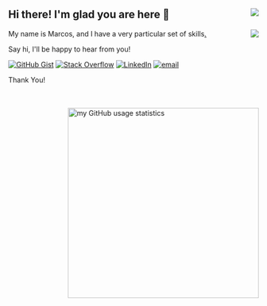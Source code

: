 ## Hi there! I'm glad you are here 👋 <img align="right" src="https://komarev.com/ghpvc/?username=marcmam2">

<img align="right" src="https://github-readme-stats.vercel.app/api/top-langs/?username=marcmam2&theme=dark&hide_langs_below=1"/>

My name is Marcos, and I have a very particular set of skills[.](https://c.tenor.com/DATBw-bd_ZoAAAAC/taken-set.gif)

Say hi, I'll be happy to hear from you!

[![GitHub Gist](https://img.shields.io/badge/github%20gist-%23121011?style=for-the-badge&logo=github&logoColor=white)](https://gist.github.com/marcmam2)
[![Stack Overflow](https://img.shields.io/badge/stack%20overflow-fe7a16?style=for-the-badge&logo=stack-overflow&logoColor=white)](https://stackoverflow.com/users/11876059/marcos-jr)
[![LinkedIn](https://img.shields.io/badge/linkedin-%230077B5?style=for-the-badge&logo=linkedin&logoColor=white)](https://www.linkedin.com/in/jrmarcos/)
[![email](https://img.shields.io/badge/email-c14438?style=for-the-badge&logo=gmail&logoColor=white)](mailto:marcmam2@gmail.com)

Thank You!

<br>
<br>

<img align="right" src="https://github-readme-stats.vercel.app/api?username=marcmam2&show_icons=true&theme=tokyonight" alt="my GitHub usage statistics" width="384"/>

<!--

[![Linktree](https://img.shields.io/badge/linktree-00ba73?style=for-the-badge&logo=linktree&logoColor=white)](https://linktr.ee/torresmjr)

**marcmam2** ✨ _special_ ✨ `README.md`.

| Subcommand | Description |
|:------- |:----------- |
| `update` |  to update *setup.ini* |
| `key-list` |  to list keys |
| `dist-upgrade` |  to upgrade all packages that is installed. This subcommand uses **`setup-*.exe`** |

Here are some ideas to get you started:

- 🔭 I’m currently working on ...
- 🌱 I’m currently learning ...
- 👯 I’m looking to collaborate on ...
- 🤔 I’m looking for help with ...
- 💬 Ask me about ...
- 📫 How to reach me: ...
- 😄 Pronouns: ...
- ⚡ Fun fact: ...

cool emojis:

🎓 :mortar_board:
:octocat:
☕ :coffee:

| [<img src="https://" alt="alt text" width="32">](https://) | [<img src="https://" alt="alt text" width="30">](https://) | [<img src="https://" alt="alt text" height="32">](mailto:)
---|---|---

<img width="300px" align="right" src="https://raw.githubusercontent.com/marcmam2/marcmam2/development/-4954486454201985516_121.jpg"/>

<a href="https://github.com/marcmam2/snaker">
 <img align="center" src="https://github-readme-stats.vercel.app/api/pin/?username=marcmam2&repo=snaker&theme=dark" />
</a>

<p align="left">
<a href="https://www.linkedin.com/in/torremjr" target="_blank" rel="noopener noreferrer"><img src="https://img.icons8.com/plasticine/100/000000/linkedin.png" width="50" /></a>
<a href="mailto:marcmam2@gmail.com" target="_blank" rel="noopener noreferrer"><img src="https://img.icons8.com/plasticine/100/000000/gmail.png"  width="50" /></a>
</p>

```javascript
const me = {
  hobbies: [memes, anime, business (yeah!), did I say anime?, talk about cool ideas, learn],
}
```

<img alt="alt textr" src="https://" style="width: 100%, height: auto, margin-left: auto, margin-left: auto" />

landing page (:link::deciduous_tree:): https://linktr.ee/torresmjr :point_left:

-->
